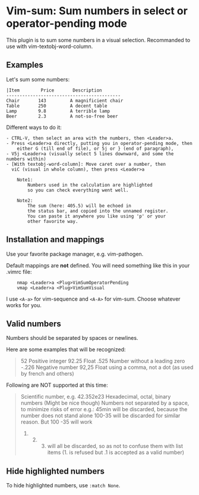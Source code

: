 Vim-sum: Sum numbers in select or operator-pending mode
=======================================================

This plugin is to sum some numbers in a visual selection. 
Recommanded to use with vim-textobj-word-column.

Examples
--------

Let's sum some numbers:

    |Item        Price       Description
    -------------------------------------------
    Chair       143         A magnificient chair
    Table       250         A decent table
    Lamp        9.8         A terrible lamp
    Beer        2.3         A not-so-free beer

Different ways to do it:

    - CTRL-V, then select an area with the numbers, then <Leader>a.
    - Press <Leader>a directly, putting you in operator-pending mode, then
        either G (till end of file), or 5j or } (end of paragraph),
    - V5j <Leader>a (visually select 5 lines downward, and some the numbers within)
    - [With textobj-word-column]: Move caret over a number, then
      viC (visual in whole column), then press <Leader>a

        Note1:
            Numbers used in the calculation are highlighted 
            so you can check everything went well.

        Note2:
            The sum (here: 405.5) will be echoed in 
            the status bar, and copied into the unnamed register. 
            You can paste it anywhere you like using 'p' or your
            other favorite way.

Installation and mappings
-------------------------

Use your favorite package manager, e.g. vim-pathogen.

Default mappings are **not** defined. You will need something like this
in your .vimrc file:

```
    nmap <Leader>a <Plug>VimSumOperatorPending
    vmap <Leader>a <Plug>VimSumVisual
```

I use `<A-a>` for vim-sequence and `<A-A>` for vim-sum. Choose whatever works
for you.

Valid numbers
-------------

Numbers should be separated by spaces or newlines.

Here are some examples that will be recognized:

>    52         Positive integer
>    92.25      Float
>    .525       Number without a leading zero
>    -.226      Negative number
>    92,25      Float using a comma, not a dot (as used by french and others)

Following are NOT supported at this time:

>    Scientific number, e.g. 42.352e23
>    Hexadecimal, octal, binary numbers (Might be nice though) 
>    Numbers not separated by a space, to minimize risks of error e.g.:
>    45min    will be discarded, because the number does not stand alone
>    100-35   will be discarded for similar reason. But 100 -35 will work
>    1. 2. 3. will all be discarded, so as not to confuse them with list 
>             items (1. is refused but .1 is accepted as a valid number)

Hide highlighted numbers
------------------------

To hide highlighted numbers, use `:match None`.


